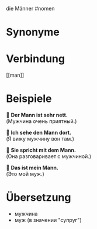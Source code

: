 die Männer
#nomen
# Synonyme

# Verbindung 
[[man]]
# Beispiele
🔹 **Der Mann ist sehr nett.**  
(Мужчина очень приятный.)

🔹 **Ich sehe den Mann dort.**  
(Я вижу мужчину вон там.)

🔹 **Sie spricht mit dem Mann.**  
(Она разговаривает с мужчиной.)

🔹 **Das ist mein Mann.**  
(Это мой муж.)
# Übersetzung
- мужчина
- муж (в значении "супруг")